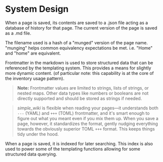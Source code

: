 # System Design

When a page is saved, its contents are saved to a .json file acting as a database of history for that page. The current version of the page is saved as a .md file.

The filename used is a hash of a "munged" version of the page name. "munging" helps common equivalency expectations be met. i.e. "Home" and "home" are equivalent.

Frontmatter in the markdown is used to store structured data that can be referenced by the templating system. This provides a means for slightly more dynamic content. (of particular note: this capability is at the core of the inventory usage pattern).

> **Note:** Frontmatter values are limited to strings, lists of strings, or nested maps. Other data types like numbers or booleans are not directly supported and should be stored as strings if needed.

> _simple_wiki_ is flexible when reading your pages—it understands both `---` (YAML) and `+++` (TOML) frontmatter, and it's smart enough to figure out what you meant even if you mix them up. When you save a page, however, it standardizes the format, gently nudging everything towards the obviously superior TOML `+++` format. This keeps things tidy under the hood.

When a page is saved, it is indexed for later searching. This index is also used to power some of the templating functions allowing for some structured data querying.
